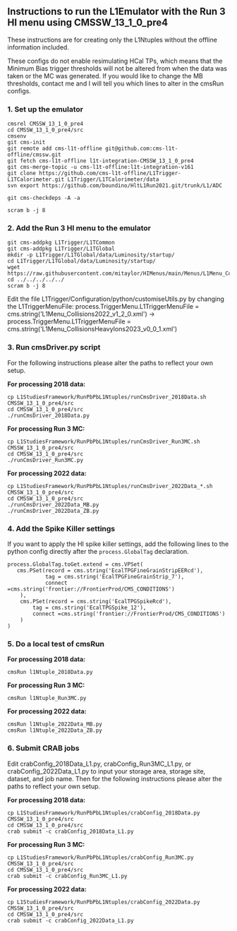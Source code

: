 ## Instructions to run the L1Emulator with the Run 3 HI menu using CMSSW_13_1_0_pre4

These instructions are for creating only the L1Ntuples without the offline information included.

These configs do not enable resimulating HCal TPs, which means that the Minimum Bias trigger thresholds will not be altered from when the data was taken or the MC was generated. If you would like to change the MB thresholds, contact me and I will tell you which lines to alter in the cmsRun configs.

### 1. Set up the emulator

```
cmsrel CMSSW_13_1_0_pre4
cd CMSSW_13_1_0_pre4/src
cmsenv
git cms-init
git remote add cms-l1t-offline git@github.com:cms-l1t-offline/cmssw.git
git fetch cms-l1t-offline l1t-integration-CMSSW_13_1_0_pre4
git cms-merge-topic -u cms-l1t-offline:l1t-integration-v161
git clone https://github.com/cms-l1t-offline/L1Trigger-L1TCalorimeter.git L1Trigger/L1TCalorimeter/data
svn export https://github.com/boundino/HltL1Run2021.git/trunk/L1/ADC

git cms-checkdeps -A -a

scram b -j 8
```

### 2. Add the Run 3 HI menu to the emulator

```
git cms-addpkg L1Trigger/L1TCommon
git cms-addpkg L1Trigger/L1TGlobal
mkdir -p L1Trigger/L1TGlobal/data/Luminosity/startup/
cd L1Trigger/L1TGlobal/data/Luminosity/startup/
wget https://raw.githubusercontent.com/mitaylor/HIMenus/main/Menus/L1Menu_CollisionsHeavyIons2023_v0_0_1.xml
cd ../../../../../
scram b -j 8
```

Edit the file L1Trigger/Configuration/python/customiseUtils.py by changing the L1TriggerMenuFile: process.TriggerMenu.L1TriggerMenuFile = cms.string('L1Menu_Collisions2022_v1_2_0.xml') → process.TriggerMenu.L1TriggerMenuFile = cms.string('L1Menu_CollisionsHeavyIons2023_v0_0_1.xml')

### 3. Run cmsDriver.py script

For the following instructions please alter the paths to reflect your own setup.

**For processing 2018 data:**

```
cp L1StudiesFramework/RunPbPbL1Ntuples/runCmsDriver_2018Data.sh CMSSW_13_1_0_pre4/src
cd CMSSW_13_1_0_pre4/src
./runCmsDriver_2018Data.py
```

**For processing Run 3 MC:**

```
cp L1StudiesFramework/RunPbPbL1Ntuples/runCmsDriver_Run3MC.sh CMSSW_13_1_0_pre4/src
cd CMSSW_13_1_0_pre4/src
./runCmsDriver_Run3MC.py
```

**For processing 2022 data:**

```
cp L1StudiesFramework/RunPbPbL1Ntuples/runCmsDriver_2022Data_*.sh CMSSW_13_1_0_pre4/src
cd CMSSW_13_1_0_pre4/src
./runCmsDriver_2022Data_MB.py
./runCmsDriver_2022Data_ZB.py
```

### 4. Add the Spike Killer settings

If you want to apply the HI spike killer settings, add the following lines to the python config directly after the `process.GlobalTag` declaration.

```
process.GlobalTag.toGet.extend = cms.VPSet(
   cms.PSet(record = cms.string('EcalTPGFineGrainStripEERcd'),
            tag = cms.string('EcalTPGFineGrainStrip_7'),
            connect =cms.string('frontier://FrontierProd/CMS_CONDITIONS')
    ),
    cms.PSet(record = cms.string('EcalTPGSpikeRcd'),
        tag = cms.string('EcalTPGSpike_12'),
        connect =cms.string('frontier://FrontierProd/CMS_CONDITIONS')
    )
)
```

### 5. Do a local test of cmsRun

**For processing 2018 data:**

```
cmsRun l1Ntuple_2018Data.py
```

**For processing Run 3 MC:**

```
cmsRun l1Ntuple_Run3MC.py
```

**For processing 2022 data:**

```
cmsRun l1Ntuple_2022Data_MB.py
cmsRun l1Ntuple_2022Data_ZB.py
```

### 6. Submit CRAB jobs

Edit crabConfig_2018Data_L1.py, crabConfig_Run3MC_L1.py, or crabConfig_2022Data_L1.py to input your storage area, storage site, dataset, and job name. Then for the following instructions please alter the paths to reflect your own setup.

**For processing 2018 data:**

```
cp L1StudiesFramework/RunPbPbL1Ntuples/crabConfig_2018Data.py CMSSW_13_1_0_pre4/src
cd CMSSW_13_1_0_pre4/src
crab submit -c crabConfig_2018Data_L1.py
```

**For processing Run 3 MC:**

```
cp L1StudiesFramework/RunPbPbL1Ntuples/crabConfig_Run3MC.py CMSSW_13_1_0_pre4/src
cd CMSSW_13_1_0_pre4/src
crab submit -c crabConfig_Run3MC_L1.py
```

**For processing 2022 data:**

```
cp L1StudiesFramework/RunPbPbL1Ntuples/crabConfig_2022Data.py CMSSW_13_1_0_pre4/src
cd CMSSW_13_1_0_pre4/src
crab submit -c crabConfig_2022Data_L1.py
```

